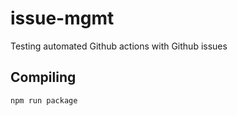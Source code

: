 # issue-mgmt

Testing automated Github actions with Github issues

## Compiling

```
npm run package
```
